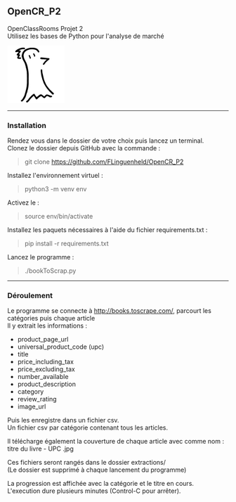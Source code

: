 ## OpenCR_P2
OpenClassRooms Projet 2  
Utilisez les bases de Python pour l'analyse de marché  

![Logo FLinguenheld](https://github.com/FLinguenheld/OpenCR_P2/blob/main/Forelif.png "Pouet")
****
### Installation
Rendez vous dans le dossier de votre choix puis lancez un terminal.  
Clonez le dossier depuis GitHub avec la commande :  
>git clone https://github.com/FLinguenheld/OpenCR_P2 

Installez l'environnement virtuel :
>python3 -m venv env

Activez le :
>source env/bin/activate

Installez les paquets nécessaires à l'aide du fichier requirements.txt :
>pip install -r requirements.txt

Lancez le programme :
>./bookToScrap.py
****
### Déroulement
Le programme se connecte à <http://books.toscrape.com/>, parcourt les catégories puis chaque article  
Il y extrait les informations :
+ product_page_url
+ universal_product_code (upc)
+ title
+ price_including_tax
+ price_excluding_tax
+ number_available
+ product_description
+ category
+ review_rating
+ image_url


Puis les enregistre dans un fichier csv.  
Un fichier csv par catégorie contenant tous les articles.  


Il télécharge également la couverture de chaque article avec comme nom :  
titre du livre - UPC .jpg


Ces fichiers seront rangés dans le dossier extractions/  
(Le dossier est supprimé à chaque lancement du programme) 


La progression est affichée avec la catégorie et le titre en cours.  
L'execution dure plusieurs minutes (Control-C pour arrêter).  
